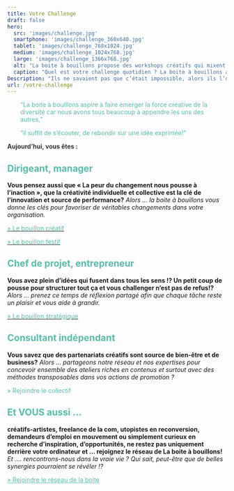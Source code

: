 ```yaml
---
title: Votre Challenge
draft: false
hero:
  src: 'images/challenge.jpg'
  smartphone: 'images/challenge_360x640.jpg'
  tablet: 'images/challenge_768x1024.jpg'
  medium: 'images/challenge_1024x768.jpg'
  large: 'images/challenge_1366x768.jpg'
  alt: "La boite à bouillons propose des workshops créatifs qui mixent contenus et intelligence collective"
  caption: "Quel est votre challenge quotidien ? La boite à bouillons associe l'intelligence collective pour le réaliser."
Description: "Ils ne savaient pas que c’était impossible, alors ils l’ont fait – Mark Twain"
url: /votre-challenge
---
```

<p style="padding-left: 30px;">
    <span style="color: #59bcab;"><q>La boite à bouillons aspire à faire émerger la force créative de la diversité car
            nous avons tous beaucoup à appendre les uns des autres,</q></span>
</p>

<p style="padding-left: 30px;">
    <span style="color: #59bcab;"><q>il suffit de s&rsquo;écouter, de rebondir sur une idée exprimée!</q></span>
</p>

<span style="color: #333333;"><strong>Aujourd&rsquo;hui, vous êtes :</strong></span>

## <span style="color: #59bcab;">Dirigeant, manager</span>

**Vous pensez aussi que « La peur du changement nous pousse à l&rsquo;inaction », que la créativité individuelle et
collective est la clé de l&rsquo;innovation et source de performance?** _Alors … la boite à bouillons vous donne les
clés pour favoriser de véritables changements dans votre organisation._

[<span style="color: #59bcab;">» Le bouillon créatif</span>](https://www.laboiteabouillons.fr/bouillon-creatif/)

[<span style="color: #59bcab;">» Le bouillon festif</span>](https://www.laboiteabouillons.fr/bouillon-festif/)

## <span style="color: #59bcab;">Chef de projet, entrepreneur</span>

**Vous avez plein d&rsquo;idées qui fusent dans tous les sens !? Un petit coup de pousse pour structurer tout ça et vous
challenger n&rsquo;est pas de refus!?** _Alors … prenez ce temps de réflexion partagé afin que chaque tâche reste un
plaisir et vous aide à grandir._

[<span style="color: #59bcab;">» Le bouillon stratégique</span>](https://www.laboiteabouillons.fr/bouillon-strategique/)

## <span style="color: #59bcab;">Consultant indépendant</span>

**Vous savez que des partenariats créatifs sont source de bien-être et de business?** _Alors … partageons notre réseau
et nos expertises pour concevoir ensemble des ateliers riches en contenus et surtout avec des méthodes transposables
dans vos actions de promotion ?_

<span style="color: #59bcab;">» Rejoindre le collectif </span>

## <span style="color: #59bcab;">Et VOUS aussi &#8230;</span>

**créatifs-artistes, freelance de la com, utopistes en reconversion, demandeurs d&#8217;emploi en mouvement ou
simplement curieux en recherche d&rsquo;inspiration, d&rsquo;opportunités, ne restez pas uniquement derrière votre
ordinateur et … rejoignez le réseau de La boite à bouillons!** _Et …. rencontrons-nous dans la vraie vie ? Qui sait,
peut-être que de belles synergies pourraient se révéler !?_

<span style="color: #59bcab;"><a style="color: #59bcab;" href="https://www.laboiteabouillons.fr/le-reseau/">» Rejoindre
        le réseau de la boite</a></span>
